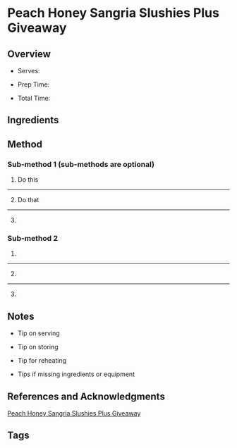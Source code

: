 # Peach Honey Sangria Slushies Plus Giveaway

## Overview

- Serves:

- Prep Time:

- Total Time:

## Ingredients



## Method

### Sub-method 1 (sub-methods are optional)

1. Do this
---
2. Do that
---
3.

### Sub-method 2

1.
---
2.
---
3.

## Notes

- Tip on serving

- Tip on storing

- Tip for reheating

- Tips if missing ingredients or equipment

## References and Acknowledgments

[Peach Honey Sangria Slushies Plus Giveaway](https://snappygourmet.com/peach-honey-sangria-slushies-plus-giveaway/)

## Tags


